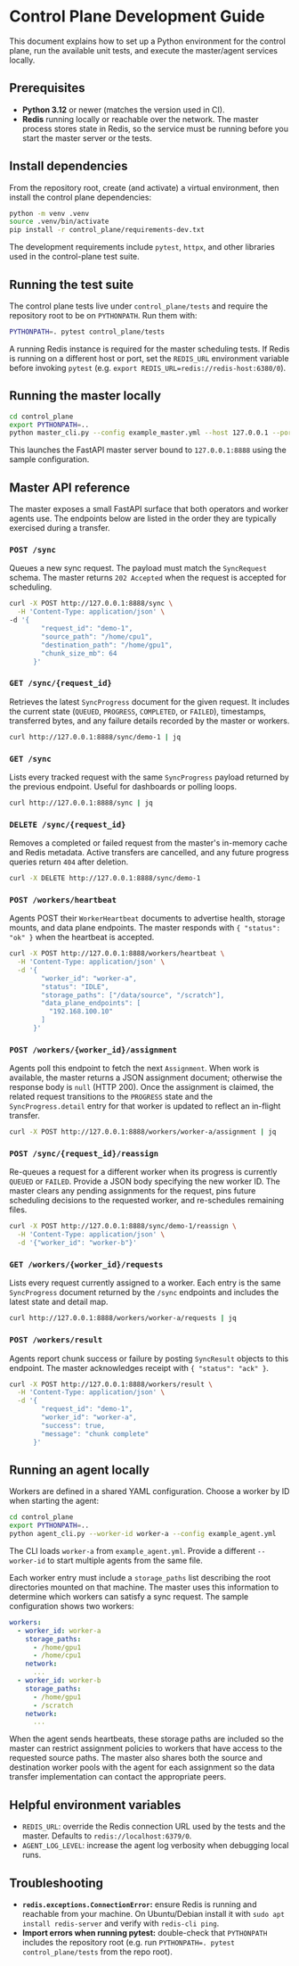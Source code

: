 # Control Plane Development Guide

This document explains how to set up a Python environment for the control plane, run the
available unit tests, and execute the master/agent services locally.

## Prerequisites

- **Python 3.12** or newer (matches the version used in CI).
- **Redis** running locally or reachable over the network. The master process stores state
  in Redis, so the service must be running before you start the master server or the tests.

## Install dependencies

From the repository root, create (and activate) a virtual environment, then install the
control plane dependencies:

```bash
python -m venv .venv
source .venv/bin/activate
pip install -r control_plane/requirements-dev.txt
```

The development requirements include `pytest`, `httpx`, and other libraries used in the
control-plane test suite.

## Running the test suite

The control plane tests live under `control_plane/tests` and require the repository root to
be on `PYTHONPATH`. Run them with:

```bash
PYTHONPATH=. pytest control_plane/tests
```

A running Redis instance is required for the master scheduling tests. If Redis is running on
a different host or port, set the `REDIS_URL` environment variable before invoking `pytest`
(e.g. `export REDIS_URL=redis://redis-host:6380/0`).

## Running the master locally

```bash
cd control_plane
export PYTHONPATH=..
python master_cli.py --config example_master.yml --host 127.0.0.1 --port 8888
```

This launches the FastAPI master server bound to `127.0.0.1:8888` using the sample
configuration.

## Master API reference

The master exposes a small FastAPI surface that both operators and worker agents use. The
endpoints below are listed in the order they are typically exercised during a transfer.

### `POST /sync`

Queues a new sync request. The payload must match the `SyncRequest` schema. The master
returns `202 Accepted` when the request is accepted for scheduling.

```bash
curl -X POST http://127.0.0.1:8888/sync \
  -H 'Content-Type: application/json' \
-d '{
        "request_id": "demo-1",
        "source_path": "/home/cpu1",
        "destination_path": "/home/gpu1",
        "chunk_size_mb": 64
      }'
```

### `GET /sync/{request_id}`

Retrieves the latest `SyncProgress` document for the given request. It includes the current
state (`QUEUED`, `PROGRESS`, `COMPLETED`, or `FAILED`), timestamps, transferred bytes, and any
failure details recorded by the master or workers.

```bash
curl http://127.0.0.1:8888/sync/demo-1 | jq
```

### `GET /sync`

Lists every tracked request with the same `SyncProgress` payload returned by the previous
endpoint. Useful for dashboards or polling loops.

```bash
curl http://127.0.0.1:8888/sync | jq
```

### `DELETE /sync/{request_id}`

Removes a completed or failed request from the master's in-memory cache and Redis metadata.
Active transfers are cancelled, and any future progress queries return `404` after deletion.

```bash
curl -X DELETE http://127.0.0.1:8888/sync/demo-1
```

### `POST /workers/heartbeat`

Agents POST their `WorkerHeartbeat` documents to advertise health, storage mounts, and data
plane endpoints. The master responds with `{ "status": "ok" }` when the heartbeat is
accepted.

```bash
curl -X POST http://127.0.0.1:8888/workers/heartbeat \
  -H 'Content-Type: application/json' \
  -d '{
        "worker_id": "worker-a",
        "status": "IDLE",
        "storage_paths": ["/data/source", "/scratch"],
        "data_plane_endpoints": [
          "192.168.100.10"
        ]
      }'
```

### `POST /workers/{worker_id}/assignment`

Agents poll this endpoint to fetch the next `Assignment`. When work is available, the master
returns a JSON assignment document; otherwise the response body is `null` (HTTP 200). Once the
assignment is claimed, the related request transitions to the `PROGRESS` state and the
`SyncProgress.detail` entry for that worker is updated to reflect an in-flight transfer.

```bash
curl -X POST http://127.0.0.1:8888/workers/worker-a/assignment | jq
```

### `POST /sync/{request_id}/reassign`

Re-queues a request for a different worker when its progress is currently `QUEUED` or `FAILED`.
Provide a JSON body specifying the new worker ID. The master clears any pending assignments for
the request, pins future scheduling decisions to the requested worker, and re-schedules
remaining files.

```bash
curl -X POST http://127.0.0.1:8888/sync/demo-1/reassign \
  -H 'Content-Type: application/json' \
  -d '{"worker_id": "worker-b"}'
```

### `GET /workers/{worker_id}/requests`

Lists every request currently assigned to a worker. Each entry is the same `SyncProgress`
document returned by the `/sync` endpoints and includes the latest state and detail map.

```bash
curl http://127.0.0.1:8888/workers/worker-a/requests | jq
```

### `POST /workers/result`

Agents report chunk success or failure by posting `SyncResult` objects to this endpoint. The
master acknowledges receipt with `{ "status": "ack" }`.

```bash
curl -X POST http://127.0.0.1:8888/workers/result \
  -H 'Content-Type: application/json' \
  -d '{
        "request_id": "demo-1",
        "worker_id": "worker-a",
        "success": true,
        "message": "chunk complete"
      }'
```

## Running an agent locally

Workers are defined in a shared YAML configuration. Choose a worker by ID when starting the
agent:

```bash
cd control_plane
export PYTHONPATH=..
python agent_cli.py --worker-id worker-a --config example_agent.yml
```

The CLI loads `worker-a` from `example_agent.yml`. Provide a different `--worker-id` to start
multiple agents from the same file.

Each worker entry must include a `storage_paths` list describing the root directories mounted on
that machine. The master uses this information to determine which workers can satisfy a sync
request. The sample configuration shows two workers:

```yaml
workers:
  - worker_id: worker-a
    storage_paths:
      - /home/gpu1
      - /home/cpu1
    network:
      ...
  - worker_id: worker-b
    storage_paths:
      - /home/gpu1
      - /scratch
    network:
      ...
```

When the agent sends heartbeats, these storage paths are included so the master can restrict
assignment policies to workers that have access to the requested source paths. The master also
shares both the source and destination worker pools with the agent for each assignment so the
data transfer implementation can contact the appropriate peers.

## Helpful environment variables

- `REDIS_URL`: override the Redis connection URL used by the tests and the master. Defaults
  to `redis://localhost:6379/0`.
- `AGENT_LOG_LEVEL`: increase the agent log verbosity when debugging local runs.

## Troubleshooting

- **`redis.exceptions.ConnectionError`:** ensure Redis is running and reachable from your
  machine. On Ubuntu/Debian install it with `sudo apt install redis-server` and verify with
  `redis-cli ping`.
- **Import errors when running pytest:** double-check that `PYTHONPATH` includes the
  repository root (e.g. run `PYTHONPATH=. pytest control_plane/tests` from the repo root).
